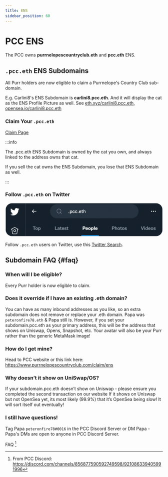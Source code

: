 ```yaml
---
title: ENS
sidebar_position: 60
---
```


# PCC ENS

The PCC owns **purrnelopescountryclub.eth** and **pcc.eth** ENS.

## `.pcc.eth` ENS Subdomains

All Purr holders are now eligible to claim a Purrnelope's Country Club sub-domain. 

E.g. Carlini8's ENS Subdomain is **carlini8.pcc.eth**. And it will display the cat as the ENS Profile Picture as well. See [eth.xyz/carlini8.pcc.eth](https://eth.xyz/carlini8.pcc.eth), [opensea.io/carlini8.pcc.eth](https://opensea.io/carlini8.pcc.eth)

### Claim Your `.pcc.eth`

[Claim Page](https://www.purrnelopescountryclub.com/claim/ens)

:::info

The .pcc.eth ENS Subdomain is owned by the cat you own, and always linked to the address owns that cat. 

If you sell the cat owns the ENS Subdomain, you lose that ENS Subdomain as well.

:::

### Follow `.pcc.eth` on Twitter

![](./assets/twitter.pcc.eth.png)

Follow `.pcc.eth` users on Twitter, use this [Twitter Search](https://twitter.com/search?q=.pcc.eth&src=typed_query&f=user).

## Subdomain FAQ {#faq}

### When will I be eligible?

Every Purr holder is now eligible to claim.

### Does it override if I have an existing .eth domain?

You can have as many inbound addresses as you like, so an extra subdomain does not remove or replace your .eth domain. Papa was `peteronfire78.eth` & Papa still is. However, if you set your subdomain.pcc.eth  as your primary address, this will be the address that shows on Uniswap, Opens, Snapshot, etc. Your avatar will also be your Purr rather than the generic MetaMask image! 

### How do I get mine?

Head to PCC website or this link here: https://www.purrnelopescountryclub.com/claim/ens

### Why doesn’t it show on UniSwap/OS?

If your subdomain.pcc.eth doesn’t show on Uniswap - please ensure you completed the second transaction on our website 
If it shows on Uniswap but not OpenSea yet, its most likely (99.9%) that it’s OpenSea being slow! It will sort itself out eventually! 

### I still have questions!

Tag Papa `peteronfire78#0016` in the PCC Discord Server or DM Papa - Papa's DMs are open to anyone in PCC Discord Server.

FAQ [^1]

[^1]: From PCC Discord: https://discord.com/channels/856877590592749598/921086339405991996